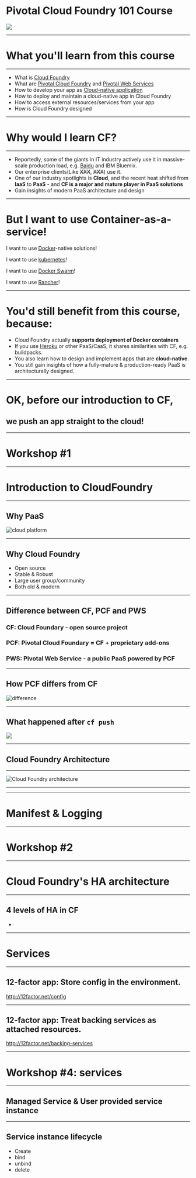<!-- page_number: true -->
# Pivotal Cloud Foundry 101 Course

![](https://upload.wikimedia.org/wikipedia/en/thumb/b/bb/CloudFoundryCorp_vertical.svg/1280px-CloudFoundryCorp_vertical.svg.png)

---

# What you'll learn from this course

---

- What is [Cloud Foundry](https://www.cloudfoundry.org/)
- What are [Pivotal Cloud Foundry](https://pivotal.io/platform) and [Pivotal Web Services](http://run.pivotal.io/)
- How to develop your app as [Cloud-native application](12factor.net)
- How to deploy and maintain a cloud-native app in Cloud Foundry
- How to access external resources/services from your app
- How is Cloud Foundry designed

---

# Why would I learn CF?

---

- Reportedly, some of the giants in IT industry actively use it in massive-scale production load, e.g. [Baidu](https://www.wired.com/2013/07/cloudfoundry/) and IBM Bluemix.
- Our enterprise clients(Like ~~XXX~~, ~~XXX~~) use it.
- One of our industry spotlights is **Cloud**, and the recent heat shifted from **IaaS** to **PaaS** - and **CF is a major and mature player in PaaS solutions**
- Gain insights of modern PaaS architecture and design

---

# But I want to use Container-as-a-service!

I want to use [Docker](https://www.docker.com/)-native solutions!

I want to use [kubernetes](https://kubernetes.io/)!

I want to use [Docker Swarm](https://github.com/docker/swarm)!

I want to use [Rancher](http://rancher.com/)!

---

# You'd still benefit from this course, because:

- Cloud Foundry actually **supports deployment of Docker containers**
- If you use [Heroku](https://www.heroku.com/) or other PaaS/CaaS, it shares similarities with CF, e.g. buildpacks.
- You also learn how to design and implement apps that are **cloud-native**.
- You still gain insights of how a fully-mature & production-ready PaaS is architecturally designed.

---

# OK, before our introduction to CF,

## we push an app straight to the cloud!

---

# Workshop #1

---

# Introduction to CloudFoundry

---

## Why PaaS

![cloud platform](https://stack247.files.wordpress.com/2015/05/azure-on-premises-vs-iaas-vs-paas-vs-saas.png)

---

## Why Cloud Foundry

- Open source
- Stable & Robust
- Large user group/community
- Both old & modern

---
## Difference between CF, PCF and PWS

### CF: Cloud Foundary - open source project

### PCF: Pivotal Cloud Foundary = CF + proprietary add-ons

### PWS: Pivotal Web Service - a public PaaS powered by PCF
---

## How PCF differs from CF
![difference](https://docs.pivotal.io/pivotalcf/1-10/customizing/images/pcf-commercialization.png "PCF VS CF")

---

## What happened after `cf push`

![](https://docs.cloudfoundry.org/concepts/images/app_push_flow_diagram_diego.png)

---

## Cloud Foundry Architecture

---

![Cloud Foundry architecture](https://docs.pivotal.io/pivotalcf/1-7/concepts/images/diego/diego-flow.png)

---







---

# Manifest & Logging

---

# Workshop #2

---

# Cloud Foundry's HA architecture

---



## 4 levels of HA in CF

- 

---

# Services

---

## 12-factor app: Store config in the environment.

http://12factor.net/config

---

## 12-factor app: Treat backing services as attached resources.

http://12factor.net/backing-services

---

# Workshop #4: services

---

## Managed Service & User provided service instance

---

## Service instance lifecycle

- Create
- bind
- unbind
- delete

